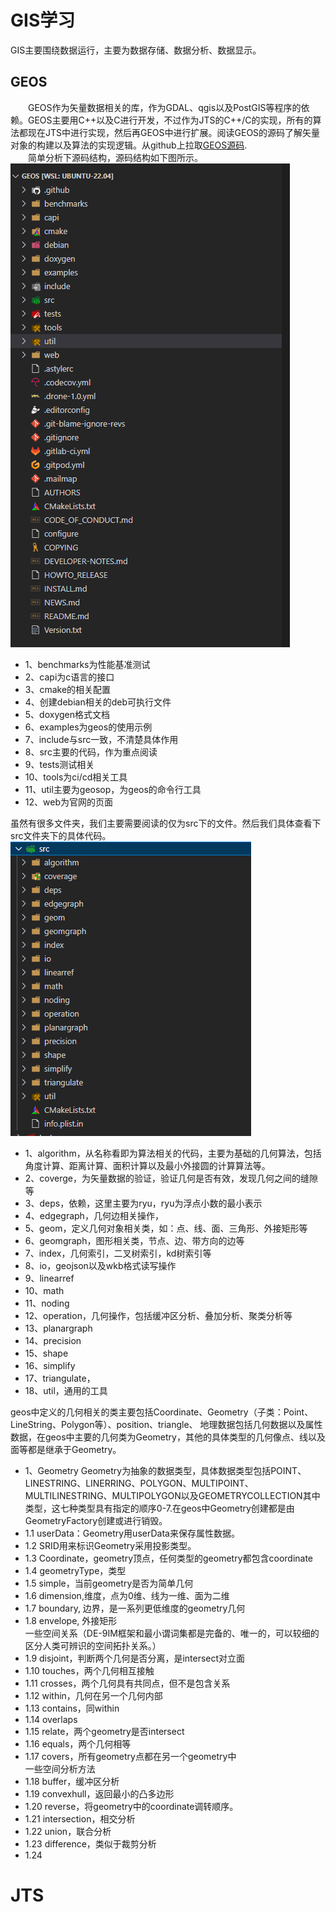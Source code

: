 # GIS学习
GIS主要围绕数据运行，主要为数据存储、数据分析、数据显示。
## GEOS
&emsp;&emsp;GEOS作为矢量数据相关的库，作为GDAL、qgis以及PostGIS等程序的依赖。GEOS主要用C++以及C进行开发，不过作为JTS的C++/C的实现，所有的算法都现在JTS中进行实现，然后再GEOS中进行扩展。阅读GEOS的源码了解矢量对象的构建以及算法的实现逻辑。从github上拉取[GEOS源码](https://github.com/libgeos/geos/ 'GEOS').   
&emsp;&emsp;简单分析下源码结构，源码结构如下图所示。  
![Alt text](../assets/GEOS-code.PNG)

- 1、benchmarks为性能基准测试
- 2、capi为c语言的接口
- 3、cmake的相关配置
- 4、创建debian相关的deb可执行文件
- 5、doxygen格式文档
- 6、examples为geos的使用示例
- 7、include与src一致，不清楚具体作用
- 8、src主要的代码，作为重点阅读
- 9、tests测试相关
- 10、tools为ci/cd相关工具
- 11、util主要为geosop，为geos的命令行工具
- 12、web为官网的页面

虽然有很多文件夹，我们主要需要阅读的仅为src下的文件。然后我们具体查看下src文件夹下的具体代码。  
![Alt text](../assets/GEOS-code-src.PNG)

- 1、algorithm，从名称看即为算法相关的代码，主要为基础的几何算法，包括角度计算、距离计算、面积计算以及最小外接圆的计算算法等。
- 2、coverge，为矢量数据的验证，验证几何是否有效，发现几何之间的缝隙等
- 3、deps，依赖，这里主要为ryu，ryu为浮点小数的最小表示
- 4、edgegraph，几何边相关操作，
- 5、geom，定义几何对象相关类，如：点、线、面、三角形、外接矩形等
- 6、geomgraph，图形相关类，节点、边、带方向的边等
- 7、index，几何索引，二叉树索引，kd树索引等
- 8、io，geojson以及wkb格式读写操作
- 9、linearref
- 10、math
- 11、noding
- 12、operation，几何操作，包括缓冲区分析、叠加分析、聚类分析等
- 13、planargraph
- 14、precision
- 15、shape
- 16、simplify
- 17、triangulate，
- 18、util，通用的工具

geos中定义的几何相关的类主要包括Coordinate、Geometry（子类：Point、LineString、Polygon等）、position、triangle、
地理数据包括几何数据以及属性数据，在geos中主要的几何类为Geometry，其他的具体类型的几何像点、线以及面等都是继承于Geometry。
- 1、Geometry
Geometry为抽象的数据类型，具体数据类型包括POINT、LINESTRING、LINERRING、POLYGON、MULTIPOINT、MULTILINESTRING、MULTIPOLYGON以及GEOMETRYCOLLECTION其中类型，这七种类型具有指定的顺序0-7.在geos中Geometry创建都是由GeometryFactory创建或进行销毁。
- 1.1 userData：Geometry用userData来保存属性数据。
- 1.2 SRID用来标识Geometry采用投影类型。
- 1.3 Coordinate，geometry顶点，任何类型的geometry都包含coordinate
- 1.4 geometryType，类型
- 1.5 simple，当前geometry是否为简单几何
- 1.6 dimension,维度，点为0维、线为一维、面为二维
- 1.7 boundary, 边界，是一系列更低维度的geometry几何
- 1.8 envelope, 外接矩形  
一些空间关系（DE-9IM框架和最小谓词集都是完备的、唯一的，可以较细的区分人类可辨识的空间拓扑关系。）  
- 1.9 disjoint，判断两个几何是否分离，是intersect对立面
- 1.10 touches，两个几何相互接触
- 1.11 crosses，两个几何具有共同点，但不是包含关系
- 1.12 within，几何在另一个几何内部
- 1.13 contains，同within
- 1.14 overlaps
- 1.15 relate，两个geometry是否intersect
- 1.16 equals，两个几何相等
- 1.17 covers，所有geometry点都在另一个geometry中  
一些空间分析方法
- 1.18 buffer，缓冲区分析
- 1.19 convexhull，返回最小的凸多边形
- 1.20 reverse，将geometry中的coordinate调转顺序。
- 1.21 intersection，相交分析
- 1.22 union，联合分析
- 1.23 difference，类似于裁剪分析
- 1.24 
# JTS